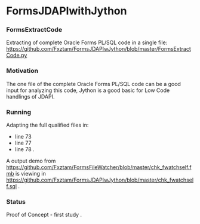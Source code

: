 # FormsJDAPIwithJython

### FormsExtractCode
Extracting of complete Oracle Forms PL/SQL code in a single file: https://github.com/Fxztam/FormsJDAPIwJython/blob/master/FormsExtractCode.py 



### Motivation
The one file of the complete Oracle Forms PL/SQL code can be a good input for analyzing this code,
Jython is a good basic for Low Code handlings of JDAPI.

### Running
Adapting the full qualified files in:
- line 73
- line 77
- line 78 .

A output demo from https://github.com/Fxztam/FormsFileWatcher/blob/master/chk_fwatchself.fmb is viewing in https://github.com/Fxztam/FormsJDAPIwJython/blob/master/chk_fwatchself.sql .

### Status
Proof of Concept - first study .
